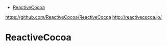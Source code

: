 <!-- TOC -->

- [ReactiveCocoa](#reactivecocoa)

<!-- /TOC -->

https://github.com/ReactiveCocoa/ReactiveCocoa
http://reactivecocoa.io/

# ReactiveCocoa